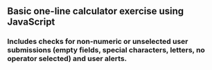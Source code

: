 ## Basic one-line calculator exercise using JavaScript

### Includes checks for non-numeric or unselected user submissions (empty fields, special characters, letters, no operator selected) and user alerts.
